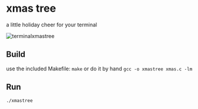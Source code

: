 # xmas tree
a little holiday cheer for your terminal

![terminalxmastree](https://user-images.githubusercontent.com/16396585/206966612-12052a7b-2296-46b3-9b57-4b31b791ccb6.gif)

## Build
use the included Makefile:
`make`
or do it by hand
`gcc -o xmastree xmas.c -lm`

## Run
`./xmastree`
